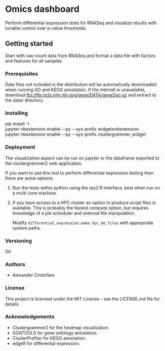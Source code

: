 # Omics dashboard

Perform differential expression tests for RNASeq and visualize results with tunable 
control over p-value thresholds.

## Getting started
Start with raw count data from RNASeq and format a data file
with factors and features for all samples.

### Prerequisites

Data files not included in the distribution will be automatically downloaded 
when running GO and KEGG annotation. If the internet is unavailable, download 
ftp://ftp.ncbi.nlm.nih.gov/gene/DATA/gene2go.gz and extract to the data/ directory.  

### Installing

pip install -I .  
jupyter nbextension enable --py --sys-prefix widgetsnbextension  
jupyter nbextension enable --py --sys-prefix clustergrammer_widget  

### Deployment

The visualization aspect can be run on jupyter or the dataframe exported to the clustergrammer2
web application. 

If you want to use this tool to perform differential expression testing then there are some options:
1. Run the tests within python using the rpy2 R interface, best when run on a multi-core machine. 
   
2. If you have access to a HPC cluster an option to produce script files is available. This is 
   probably the fastest compute option, but requires knowledge of a job scheduler and external
   file manipulation. 
   
   Modify ```differential_expression.make_hpc_de_files``` with appropriate system paths.
   
### Versioning

Git

### Authors

* Alexander Cristofaro

### License

This project is licensed under the MIT License - see the LICENSE.md file for details

### Acknowledgements

- Clustergrammer2 for the heatmap visualization.
- GOATOOLS for gene ontology annotation.
- ClusterProfiler for KEGG annotation.   
- edgeR for differential expression.
